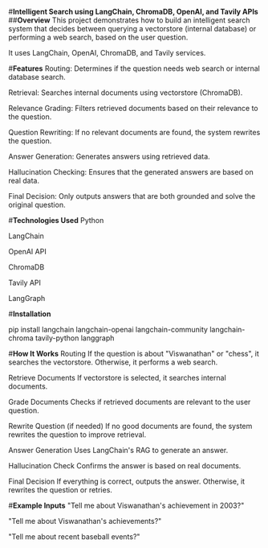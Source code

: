 #**Intelligent Search using LangChain, ChromaDB, OpenAI, and Tavily APIs**
##**Overview**
This project demonstrates how to build an intelligent search system that decides between querying a vectorstore (internal database) or performing a web search, based on the user question.

It uses LangChain, OpenAI, ChromaDB, and Tavily services.

#**Features**
Routing: Determines if the question needs web search or internal database search.

Retrieval: Searches internal documents using vectorstore (ChromaDB).

Relevance Grading: Filters retrieved documents based on their relevance to the question.

Question Rewriting: If no relevant documents are found, the system rewrites the question.

Answer Generation: Generates answers using retrieved data.

Hallucination Checking: Ensures that the generated answers are based on real data.

Final Decision: Only outputs answers that are both grounded and solve the original question.

#**Technologies Used**
Python

LangChain

OpenAI API

ChromaDB

Tavily API

LangGraph

#**Installation**

pip install langchain langchain-openai langchain-community langchain-chroma tavily-python langgraph

#**How It Works**
Routing
If the question is about "Viswanathan" or "chess", it searches the vectorstore. Otherwise, it performs a web search.

Retrieve Documents
If vectorstore is selected, it searches internal documents.

Grade Documents
Checks if retrieved documents are relevant to the user question.

Rewrite Question (if needed)
If no good documents are found, the system rewrites the question to improve retrieval.

Answer Generation
Uses LangChain's RAG to generate an answer.

Hallucination Check
Confirms the answer is based on real documents.

Final Decision
If everything is correct, outputs the answer. Otherwise, it rewrites the question or retries.

#**Example Inputs**
"Tell me about Viswanathan's achievement in 2003?"

"Tell me about Viswanathan's achievements?"

"Tell me about recent baseball events?"
